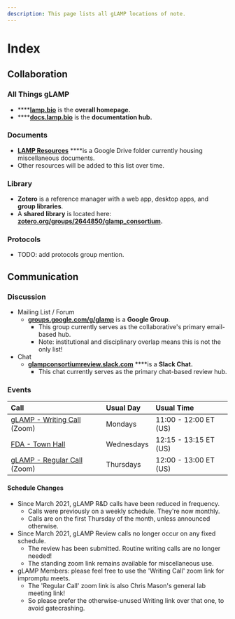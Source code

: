 ```yaml
---
description: This page lists all gLAMP locations of note.
---
```


# Index

## Collaboration

### All Things gLAMP

* \*\*\*\*[**lamp.bio**](https://lamp.bio) is the **overall homepage.**
* \*\*\*\*[**docs.lamp.bio**](https://docs.lamp.bio) is the **documentation hub.**

### Documents

* [**LAMP Resources**](https://drive.google.com/drive/u/0/folders/18CDbDdNHiVG8Q7SI25_JubPvvVWv6pkX) ****is a Google Drive folder currently housing miscellaneous documents.
* Other resources will be added to this list over time.

### Library

* **Zotero** is a reference manager with a web app, desktop apps, and **group libraries**.
* A **shared library** is located here: [**zotero.org/groups/2644850/glamp\_consortium**](https://www.zotero.org/groups/2644850/glamp_consortium)**.**

### **Protocols**

* TODO: add protocols group mention.

## Communication

### Discussion

* Mailing List / Forum
  * [**groups.google.com/g/glamp**](https://groups.google.com/g/glamp) is a **Google Group**.
    * This group currently serves as the collaborative's primary email-based hub.
    * Note: institutional and disciplinary overlap means this is not the only list!
* Chat
  * [**glampconsortiumreview.slack.com**](https://join.slack.com/t/glampconsortiumreview/shared_invite/zt-jy68ao6v-G~b_UpYJ2DPOXHslNc_cwA) ****is a **Slack Chat.**
    * This chat currently serves as the primary chat-based review hub.

### Events

| Call | Usual Day | Usual Time |
| :--- | :--- | :--- |
| [gLAMP - Writing Call](https://weillcornell.zoom.us/j/94530121848) \(Zoom\) | Mondays | 11:00 - 12:00 ET \(US\) |
| [FDA - Town Hall](https://www.fda.gov/medical-devices/workshops-conferences-medical-devices/virtual-town-hall-series-coronavirus-covid-19-test-development-and-validation-12162020-12162020) | Wednesdays | 12:15 - 13:15 ET \(US\) |
| [gLAMP - Regular Call](https://weillcornell.zoom.us/j/492570632) \(Zoom\) | Thursdays | 12:00 - 13:00 ET \(US\) |

#### Schedule Changes

* Since March 2021, gLAMP R&D calls have been reduced in frequency.
  * Calls were previously on a weekly schedule. They're now monthly.
  * Calls are on the first Thursday of the month, unless announced otherwise.
* Since March 2021, gLAMP Review calls no longer occur on any fixed schedule.
  * The review has been submitted. Routine writing calls are no longer needed!
  * The standing zoom link remains available for miscellaneous use.
* gLAMP Members: please feel free to use the 'Writing Call' zoom link for impromptu meets.
  * The 'Regular Call' zoom link is also Chris Mason's general lab meeting link!
  * So please prefer the otherwise-unused Writing link over that one, to avoid gatecrashing.

